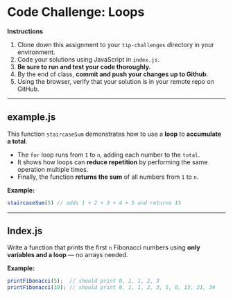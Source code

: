 # **Code Challenge: Loops**

**Instructions**

1. Clone down this assignment to your `tip-challenges` directory in your environment.
2. Code your solutions using JavaScript in `index.js`.
3. **Be sure to run and test your code thoroughly.**
4. By the end of class, **commit and push your changes up to Github**.
5. Using the browser, verify that your solution is in your remote repo on GitHub.

---

## example.js

This function `staircaseSum` demonstrates how to use a **loop** to **accumulate a total**.

- The `for` loop runs from `1` to `n`, adding each number to the `total`.
- It shows how loops can **reduce repetition** by performing the same operation multiple times.
- Finally, the function **returns the sum** of all numbers from `1` to `n`.

**Example:**

```jsx
staircaseSum(5) // adds 1 + 2 + 3 + 4 + 5 and returns 15
```

---

## **Index.js**

Write a function that prints the first `n` Fibonacci numbers using **only variables and a loop** — no arrays needed.

**Example:**

```jsx
printFibonacci(5);  // should print 0, 1, 1, 2, 3
printFibonacci(10); // should print 0, 1, 1, 2, 3, 5, 8, 13, 21, 34
```
